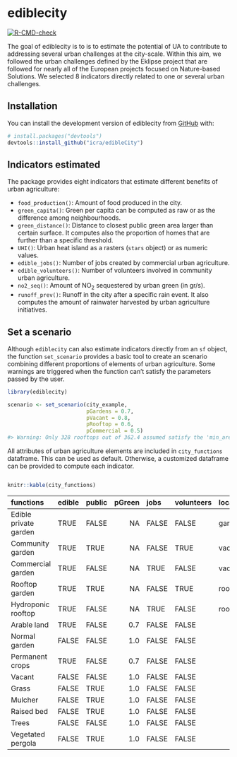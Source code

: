 
<!-- README.md is generated from README.Rmd. Please edit that file -->

# ediblecity

<!-- badges: start -->

[![R-CMD-check](https://github.com/icra/edibleCity/actions/workflows/R-CMD-check.yaml/badge.svg)](https://github.com/icra/edibleCity/actions/workflows/R-CMD-check.yaml)
<!-- badges: end -->

The goal of ediblecity is to is to estimate the potential of UA to
contribute to addressing several urban challenges at the city-scale.
Within this aim, we followed the urban challenges defined by the Eklipse
project that are followed for nearly all of the European projects
focused on Nature-based Solutions. We selected 8 indicators directly
related to one or several urban challenges.

## Installation

You can install the development version of ediblecity from
[GitHub](https://github.com/) with:

``` r
# install.packages("devtools")
devtools::install_github("icra/edibleCity")
```

## Indicators estimated

The package provides eight indicators that estimate different benefits
of urban agriculture:

-   `food_production()`: Amount of food produced in the city.
-   `green_capita()`: Green per capita can be computed as raw or as the
    difference among neighbourhoods.
-   `green_distance()`: Distance to closest public green area larger
    than certain surface. It computes also the proportion of homes that
    are further than a specific threshold.
-   `UHI()`: Urban heat island as a rasters (`stars` object) or as
    numeric values.
-   `edible_jobs()`: Number of jobs created by commercial urban
    agriculture.
-   `edible_volunteers()`: Number of volunteers involved in community
    urban agriculture.
-   `no2_seq()`: Amount of NO<sub>2</sub> sequestered by urban green (in
    gr/s).
-   `runoff_prev()`: Runoff in the city after a specific rain event. It
    also computes the amount of rainwater harvested by urban agriculture
    initiatives.

## Set a scenario

Although `ediblecity` can also estimate indicators directly from an `sf`
object, the function `set_scenario` provides a basic tool to create an
scenario combining different proportions of elements of urban
agriculture. Some warnings are triggered when the function can’t satisfy
the parameters passed by the user.

``` r
library(ediblecity)

scenario <- set_scenario(city_example,
                         pGardens = 0.7,
                         pVacant = 0.8,
                         pRooftop = 0.6,
                         pCommercial = 0.5)
#> Warning: Only 328 rooftops out of 362.4 assumed satisfy the 'min_area_rooftop'
```

All attributes of urban agriculture elements are included in
`city_functions` dataframe. This can be used as default. Otherwise, a
customized dataframe can be provided to compute each indicator.

``` r

knitr::kable(city_functions)
```

| functions             | edible | public | pGreen | jobs  | volunteers | location | no2_seq1 | no2_seq2 | food1 | food2 | CN1 | CN2 | water_storage1 | water_storage2 | water_storage | X   | X.1 | X.2 |
|:----------------------|:-------|:-------|-------:|:------|:-----------|:---------|---------:|---------:|------:|------:|----:|----:|---------------:|---------------:|:--------------|:----|----:|----:|
| Edible private garden | TRUE   | FALSE  |     NA | FALSE | FALSE      | garden   |     0.07 |     0.09 |   0.2 |   6.6 |  85 |  88 |              0 |             10 | TRUE          | NA  |  67 |  81 |
| Community garden      | TRUE   | TRUE   |     NA | FALSE | TRUE       | vacant   |     0.07 |     0.09 |   0.2 |   2.2 |  85 |  88 |              0 |             10 | TRUE          | NA  |  67 |  81 |
| Commercial garden     | TRUE   | FALSE  |     NA | TRUE  | FALSE      | vacant   |     0.07 |     0.09 |   4.0 |   6.6 |  85 |  85 |              0 |             10 | TRUE          | NA  |  67 |  78 |
| Rooftop garden        | TRUE   | TRUE   |     NA | FALSE | TRUE       | rooftop  |     0.07 |     0.07 |   0.2 |   2.2 |  67 |  88 |              0 |             10 | TRUE          | NA  |  67 |  81 |
| Hydroponic rooftop    | TRUE   | FALSE  |     NA | TRUE  | FALSE      | rooftop  |     0.07 |     0.07 |   9.0 |  19.0 |  98 |  98 |              0 |             10 | TRUE          | NA  |  98 |  98 |
| Arable land           | TRUE   | FALSE  |    0.7 | FALSE | FALSE      |          |     0.00 |     0.07 |   4.0 |   6.6 |  85 |  88 |              0 |              0 | FALSE         | NA  |  67 |  81 |
| Normal garden         | FALSE  | FALSE  |    1.0 | FALSE | FALSE      |          |     0.07 |     0.07 |    NA |    NA |  74 |  86 |              0 |             10 | TRUE          | NA  |  39 |  89 |
| Permanent crops       | TRUE   | FALSE  |    0.7 | FALSE | FALSE      |          |     0.09 |     0.09 |   4.0 |   6.6 |  65 |  77 |              0 |              0 | FALSE         | NA  |  48 |  67 |
| Vacant                | FALSE  | FALSE  |    1.0 | FALSE | FALSE      |          |     0.07 |     0.09 |    NA |    NA |  74 |  87 |              0 |              0 | FALSE         | NA  |  62 |  80 |
| Grass                 | FALSE  | TRUE   |    1.0 | FALSE | FALSE      |          |     0.07 |     0.07 |    NA |    NA |  74 |  86 |              0 |              0 | FALSE         | NA  |  39 |  79 |
| Mulcher               | FALSE  | TRUE   |    1.0 | FALSE | FALSE      |          |     0.00 |     0.00 |    NA |    NA |  88 |  88 |              0 |              0 | FALSE         | NA  |  88 |  88 |
| Raised bed            | FALSE  | TRUE   |    1.0 | FALSE | FALSE      |          |     0.07 |     0.07 |    NA |    NA |  67 |  88 |              0 |              0 | FALSE         | NA  |  67 |  81 |
| Trees                 | FALSE  | FALSE  |    1.0 | FALSE | FALSE      |          |     0.11 |     0.11 |    NA |    NA |  70 |  77 |              0 |              0 | FALSE         | NA  |  30 |  77 |
| Vegetated pergola     | FALSE  | TRUE   |    1.0 | FALSE | FALSE      |          |     0.07 |     0.07 |    NA |    NA |  98 |  98 |              0 |              0 | FALSE         | NA  |  98 |  98 |
